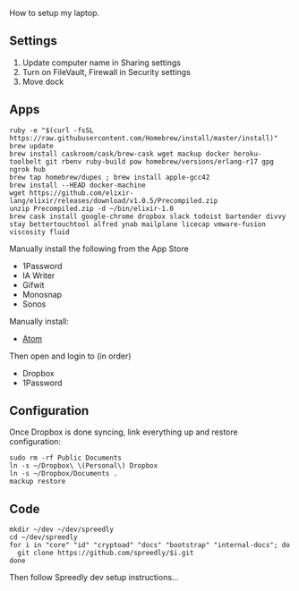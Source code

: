 How to setup my laptop.

## Settings

1. Update computer name in Sharing settings
2. Turn on FileVault, Firewall in Security settings
3. Move dock

## Apps

```shell
ruby -e "$(curl -fsSL https://raw.githubusercontent.com/Homebrew/install/master/install)"
brew update
brew install caskroom/cask/brew-cask wget mackup docker heroku-toolbelt git rbenv ruby-build pow homebrew/versions/erlang-r17 gpg ngrok hub
brew tap homebrew/dupes ; brew install apple-gcc42
brew install --HEAD docker-machine
wget https://github.com/elixir-lang/elixir/releases/download/v1.0.5/Precompiled.zip
unzip Precompiled.zip -d ~/bin/elixir-1.0
brew cask install google-chrome dropbox slack todoist bartender divvy stay bettertouchtool alfred ynab mailplane licecap vmware-fusion viscosity fluid
```

Manually install the following from the App Store

* 1Password
* IA Writer
* Gifwit
* Monosnap
* Sonos

Manually install:

* [Atom](https://atom.io)

Then open and login to (in order)

* Dropbox
* 1Password

## Configuration

Once Dropbox is done syncing, link everything up and restore configuration:

```shell
sudo rm -rf Public Documents
ln -s ~/Dropbox\ \(Personal\) Dropbox
ln -s ~/Dropbox/Documents .
mackup restore
```

## Code

```shell
mkdir ~/dev ~/dev/spreedly
cd ~/dev/spreedly
for i in "core" "id" "cryptoad" "docs" "bootstrap" "internal-docs"; do
  git clone https://github.com/spreedly/$i.git
done
```

Then follow Spreedly dev setup instructions...
